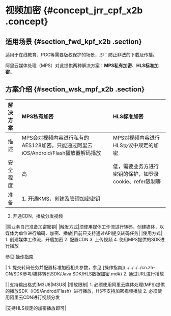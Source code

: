 # 视频加密 {#concept_jrr_cpf_x2b .concept}

## 适用场景 {#section_fwd_kpf_x2b .section}

适用于在线教育、PGC等需要版权保护的场景，即：防止非法的下载及传播。

阿里云媒体处理（MPS）对此提供两种解决方案：**MPS私有加密**、**HLS标准加密**。

## 方案介绍 {#section_wsk_mpf_x2b .section}

|解决方案|MPS私有加密|HLS标准加密|
|:---|:------|:------|
|描述|MPS会对视频内容进行私有的AES128加密，只能通过阿里云iOS/Android/Flash播放器解码播放|MPS对视频内容进行HLS协议中规定的加密|
|安全程度|高|低，需要业务方进行密钥的保护，如登录cookie、refer限制等|
|准备| 1.  开通KMS，创建及管理加密密钥
2.  开通CDN，播放分发视频

 |需业务自己准备加密密钥|
|触发方式|须使用媒体工作流进行转码，创建媒体，以媒体为单位进行编码、加密、播放|目前只支持通过API提交转码任务|
|使用方式| 1.  创建媒体工作流，开启加密
2.  配置CDN
3.  上传视频
4.  使用MPS提供的SDK进行播放

 参见 [操作指南](../../../../cn.zh-CN/开发指南/视频加密/加密.md#)

 | 1.  提交转码任务并配置标准加密相关参数，参见 [操作指南](../../../../cn.zh-CN/SDK参考/媒体转码SDK/Java SDK/HLS数据加密.md#)
2.  通过URL进行播放

 |
|支持输出格式|M3U8|M3U8|
|播放限制| 1.  必须使用阿里云媒体处理\(MPS\)提供的播放SDK（iOS/Androd/Flash）进行播放，H5不支持加密视频播放
2.  必须使用阿里云CDN进行视频分发

 |支持HLS规定的加密播放即可|

